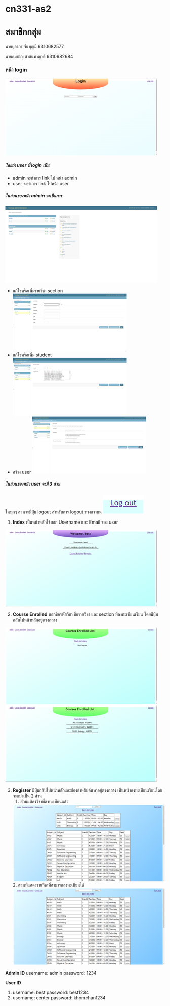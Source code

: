 # cn331-as2

# สมาชิกกลุ่ม

นายบุลากร จั่นบุญมี 6310682577

นายคมชาญ สาสนทาญาติ 6310682684

### หน้า login
<img src="README_Object/login.png" width="480" height="242.5"/>

##### โดยถ้า user ที่ login เป็น 
- admin จะทำการ link ไป หน้า admin
- user จะทำการ link ไปหน้า user

##### ในส่วนของหน้า admin จะเป็นการ
<img src="README_Object/admin.png" width="480" height="242.5"/>

- แก้ไขหรือเพิ่มรายวิชา section
  <img src="README_Object/course.png" width="360" height="181.125"/>
- แก้ไขหรือเพิ่ม student
  <img src="README_Object/student.png" width="360" height="181.125"/>
- สร้าง user
  <img src="README_Object/user.png" width="360" height="181.125"/>

##### ในส่วนของหน้า user จะมี 3 ส่วน
ในทุกๆ ส่วนจะมีปุ่ม logout สำหรับการ logout ทางขวาบน
<img src="README_Object/logout.png" />

1. **Index**
เป็นหน้าหลักใช้บอก Username และ Email ของ user
<img src="README_Object/Index.png" width="480" height="242.5"/>

2. **Course Enrolled**
บอกชื่อรหัสวิชา ชื่อรายวิชา และ section ที่ลงทะเบียนเรียน 
โดยมีปุ่มกลับไปหน้าหลักอยู่ตรงกลาง
<img src="README_Object/Course_enrolled.png" width="480" height="242.5"/>
<img src="README_Object/Course_enrolled_have.png" width="480" height="242.5"/>


3. **Register**
มีปุ่มกลับไปหน้าหลักและช่องสำหรับค้นหาอยู่ตรงกลาง
เป็นหน้าลงทะเบียนเรียนโดยจะแบ่งเป็น 2 ส่วน
   1. ส่วนแสดงวิชาที่ลงทะเบียนแล้ว
    <img src="README_Object/register_have.png" width="480" height="242.5"/>
   2. ส่วนที่แสดงรายวิชาที่สามารถลงทะเบียนได้
    <img src="README_Object/regist_no.png" width="480" height="242.5"/>

**Admin ID**
username: admin
password: 1234

**User ID**
1. username: best
   password: best1234
2. username: center
   password: khomchan1234
